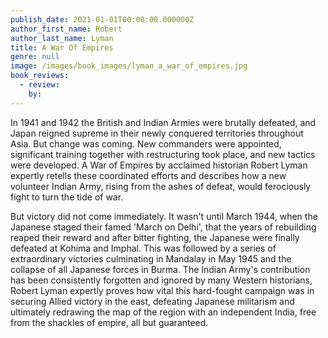 ```yaml
---
publish_date: 2021-01-01T00:00:00.000000Z
author_first_name: Robert
author_last_name: Lyman
title: A War Of Empires
genre: null
image: /images/book_images/lyman_a_war_of_empires.jpg
book_reviews:
  - review: 
    by: 
---
```

In 1941 and 1942 the British and Indian Armies were brutally defeated, and Japan reigned supreme in their newly conquered territories throughout Asia. But change was coming. New commanders were appointed, significant training together with restructuring took place, and new tactics were developed. A War of Empires by acclaimed historian Robert Lyman expertly retells these coordinated efforts and describes how a new volunteer Indian Army, rising from the ashes of defeat, would ferociously fight to turn the tide of war.

But victory did not come immediately. It wasn't until March 1944, when the Japanese staged their famed 'March on Delhi', that the years of rebuilding reaped their reward and after bitter fighting, the Japanese were finally defeated at Kohima and Imphal. This was followed by a series of extraordinary victories culminating in Mandalay in May 1945 and the collapse of all Japanese forces in Burma. The Indian Army's contribution has been consistently forgotten and ignored by many Western historians, Robert Lyman expertly proves how vital this hard-fought campaign was in securing Allied victory in the east, defeating Japanese militarism and ultimately redrawing the map of the region with an independent India, free from the shackles of empire, all but guaranteed.